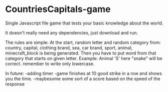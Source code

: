 # CountriesCapitals-game
Single Javascript file game that tests your basic knowledge about the world. 

It doesn't really need any dependencies, just download and run.

The rules are simple: 
  At the start, random letter and random category from: country, capital, clothing brand, sea, car brand, sport, animal, minecraft_block is being generated.
  Then you have to put word from that category that starts on given letter. Example: Animal 'S'  here "snake" will be correct.
  remember to write only lowercase.
  
  In future:
    -adding timer
    -game finishes at 10 good strike in a row and shows you the time.
    -maybesome some sort of a score based on the speed of the response
